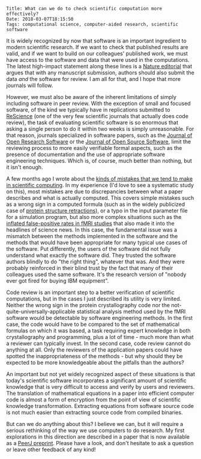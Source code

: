     Title: What can we do to check scientific computation more effectively?
    Date: 2018-03-07T18:15:50
    Tags: computational science, computer-aided research, scientific software

It is widely recognized by now that software is an important ingredient to modern scientific research. If we want to check that published results are valid, and if we want to build on our colleagues' published work, we must have access to the software and data that were used in the computations. The latest high-impact statement along these lines is a [Nature editorial](https://www.nature.com/articles/d41586-018-02741-4) that argues that with any manuscript submission, authors should also submit the data *and* the software for review. I am all for that, and I hope that more journals will follow.

<!-- more -->

However, we must also be aware of the inherent limitations of simply including software in peer review. With the exception of small and focused software, of the kind we typically have in replications submitted to [ReScience](http://rescience.github.io/) (one of the very few scientific journals that actually does code review), the task of evaluating scientific software is so enormous that asking a single person to do it within two weeks is simply unreasonable. For that reason, journals specialized in software papers, such as the [Journal of Open Research Software](https://openresearchsoftware.metajnl.com/) or the
[Journal of Open Source Software](https://joss.theoj.org/), limit the reviewing process to more easily verifiable formal aspects, such as the presence of documentation and the use of appropriate software engineering techniques. Which is, of course, much better than nothing, but it isn't enough.

A few months ago I wrote about the [kinds of mistakes that we tend to make in scientific computing](http://blog.khinsen.net/posts/2017/05/04/which-mistakes-do-we-actually-make-in-scientific-code/). In my experience (I'd love to see a systematic study on this), most mistakes are due to discrepancies between what a paper describes and what is actually computed. This covers simple mistakes such as a wrong sign in a computed formula (such as in the widely publicized case of [protein structure retractions](http://doi.org/10.1126/science.314.5807.1856)), or a typo in the input parameter file for a simulation program, but also more complex situations such as the [inflated false-positive rates in fMRI studies](http://doi.org/10.1073/pnas.1602413113) that also made it into the headlines of science news. In this case, the fundamental issue was a mismatch between the methods implemented in the software and the methods that would have been appropriate for many typical use cases of the software. Put differently, the users of the software did not fully understand what exactly the software did. They trusted the software authors blindly to do "the right thing", whatever that was. And they were probably reinforced in their blind trust by the fact that many of their colleagues used the same software. It's the research version of "nobody ever got fired for buying IBM equipment".

Code review is an important step to a better verification of scientific computations, but in the cases I just described its utility is very limited. Neither the wrong sign in the protein crystallography code nor the not-quite-universally-applicable statistical analysis method used by the fMRI software would be detectable by software engineering methods. In the first case, the code would have to be compared to the set of mathematical formulas on which it was based, a task requiring expert knowledge in both crystallography and programming, plus a lot of time - much more than what a reviewer can typically invest. In the second case, code review cannot do anything at all. Only the reviewers of the application papers could have spotted the inappropriateness of the methods - but why should they be expected to be more knowledgeable about the pitfalls than the authors?

An important but not yet widely recognized aspect of these situations is that today's scientific software incorporates a significant amount of scientific knowledge that is very difficult to access and verify by users and reviewers. The translation of mathematical equations in a paper into efficient computer code is almost a form of encryption from the point of view of scientific knowledge transformation. Extracting equations from software source code is not much easier than extracting source code from compiled binaries.

But can we do anything about this? I believe we can, but it will require a serious rethinking of the way we use computers to do research. My first explorations in this direction are described in a paper that is now available as a [PeerJ preprint](https://peerj.com/preprints/26633/). Please have a look, and don't hesitate to ask a question or leave other feedback of any kind!
